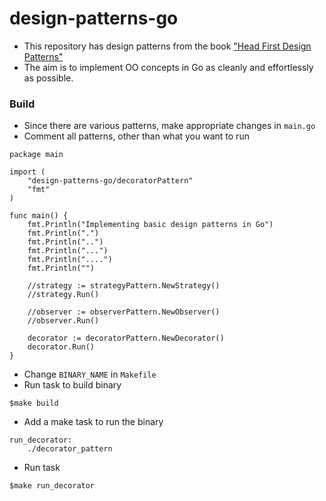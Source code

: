 # design-patterns-go

- This repository has design patterns from the book ["Head First Design Patterns"](https://www.oreilly.com/library/view/head-first-design/0596007124/)
- The aim is to implement OO concepts in Go as cleanly and effortlessly as possible. 

### Build
- Since there are various patterns, make appropriate changes in `main.go`
- Comment all patterns, other than what you want to run

```
package main

import (
	"design-patterns-go/decoratorPattern"
	"fmt"
)

func main() {
	fmt.Println("Implementing basic design patterns in Go")
	fmt.Println(".")
	fmt.Println("..")
	fmt.Println("...")
	fmt.Println("....")
	fmt.Println("")

	//strategy := strategyPattern.NewStrategy()
	//strategy.Run()

	//observer := observerPattern.NewObserver()
	//observer.Run()

	decorator := decoratorPattern.NewDecorator()
	decorator.Run()
}
```

- Change `BINARY_NAME` in `Makefile`
- Run task to build binary
```
$make build
```

- Add a make task to run the binary
```
run_decorator:
	./decorator_pattern
```
- Run task
```
$make run_decorator
```